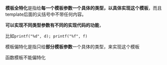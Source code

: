 **模板全特化**是指给**每一个模板参数一个具体的类型，以具体实现这个模板**，而且template后面的尖括号中不带任何内容。

**可以实现不同类型参数有不同的实现代码的功能**，

比如`printf("%d", d); printf("%f", f)`

模板偏特化是指只给**部分模板参数**一个具体的类型，来实现这个模板

函数模板不能偏特化